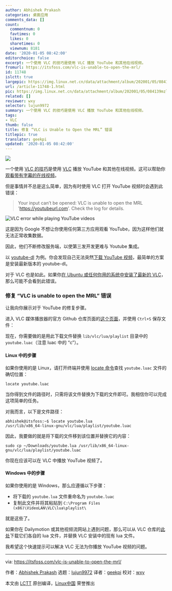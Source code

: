 ```yaml
---
author: Abhishek Prakash
categories: 桌面应用
comments_data: []
count:
  commentnum: 0
  favtimes: 0
  likes: 0
  sharetimes: 0
  viewnum: 8181
date: '2020-01-05 08:42:00'
editorchoice: false
excerpt: 一个使用 VLC 的技巧是使用 VLC 播放 YouTube 和其他在线视频。
fromurl: https://itsfoss.com/vlc-is-unable-to-open-the-mrl/
id: 11748
islctt: true
largepic: https://img.linux.net.cn/data/attachment/album/202001/05/084139mzlt1lfivilnnbkl.jpg
url: /article-11748-1.html
pic: https://img.linux.net.cn/data/attachment/album/202001/05/084139mzlt1lfivilnnbkl.jpg.thumb.jpg
related: []
reviewer: wxy
selector: lujun9972
summary: 一个使用 VLC 的技巧是使用 VLC 播放 YouTube 和其他在线视频。
tags:
- VLC
thumb: false
title: 修复 “VLC is Unable to Open the MRL” 错误
titlepic: true
translator: geekpi
updated: '2020-01-05 08:42:00'
---
```


![](/data/attachment/album/202001/05/084139mzlt1lfivilnnbkl.jpg)


一个使用 [VLC 的技巧](https://itsfoss.com/simple-vlc-tips/)是使用 [VLC](https://www.videolan.org/index.html) 播放 YouTube 和其他在线视频。这可以帮助你[观看带有字幕的在线视频](https://itsfoss.com/penguin-subtitle-player/)。


但是事情并不总是这么简单，因为有时使用 VLC 打开 YouTube 视频时会遇到此错误：



> 
> Your input can’t be opened: VLC is unable to open the MRL 'https://youtubeurl.com'. Check the log for details.
> 
> 
> 


![VLC error while playing YouTube videos](/data/attachment/album/202001/05/084212d3b1t43ug0uhg40s.png)


这是因为 Google 不想让你使用任何第三方应用观看 YouTube，因为这样他们就无法正常收集数据。


因此，他们不断修改服务端，以使第三发开发更难与 Youtube 集成。


以 [youtube-dl](https://itsfoss.com/download-youtube-linux/) 为例。你会发现自己无法突然[下载 YouTube 视频](https://itsfoss.com/download-youtube-videos-ubuntu/)，最简单的方案是安装最新版本的 youtube-dl。


对于 VLC 也是如此。如果你[在 Ubuntu 或任何你用的系统中安装了最新的 VLC](https://itsfoss.com/install-latest-vlc/)，那么可能不会看到此错误。


### 修复 “VLC is unable to open the MRL” 错误


让我向你展示对于 YouTube 的修复步骤。


进入 VLC 媒体播放器的官方 Github 仓库页面的[这个页面](https://raw.githubusercontent.com/videolan/vlc/master/share/lua/playlist/youtube.lua)，并使用 `Ctrl+S` 保存文件：


现在，你需要做的是用此下载文件替换 `lib/vlc/lua/playlist` 目录中的 `youtube.luac`（注意 luac 中的 “c”）。


#### Linux 中的步骤


如果你使用的是 Linux，请打开终端并使用 [locate 命令](https://linuxhandbook.com/locate-command/)查找 `youtube.luac` 文件的确切位置：



```
locate youtube.luac
```

当你得到文件的路径时，只需将该文件替换为下载的文件即可。我相信你可以完成这项简单的任务。


对我而言，以下是文件路径：



```
abhishek@itsfoss:~$ locate youtube.lua
/usr/lib/x86_64-linux-gnu/vlc/lua/playlist/youtube.luac
```

因此，我要做的就是将下载的文件移到该位置并替换它的内容：



```
sudo cp ~/Downloads/youtube.lua /usr/lib/x86_64-linux-gnu/vlc/lua/playlist/youtube.luac
```

你现在应该可以在 VLC 中播放 YouTube 视频了。


#### Windows 中的步骤


如果你使用的是 Windows，那么应遵循以下步骤：


* 将下载的 `youtube.lua` 文件重命名为 `youtube.luac`
* 复制此文件并将其粘贴到 `C:\Program Files (x86)\VideoLAN\VLC\lua\playlist\`


就是这些了。


如果你在 Dailymotion 或其他视频流网站上遇到问题，那么可以从 VLC 仓库的[此处](https://github.com/videolan/vlc/tree/master/share/lua/playlist)下载它们各自的 lua 文件，并替换 VLC 安装中的现有 lua 文件。


我希望这个快速提示可以解决 VLC 无法为你播放 YouTube 视频的问题。




---


via: <https://itsfoss.com/vlc-is-unable-to-open-the-mrl/>


作者：[Abhishek Prakash](https://itsfoss.com/author/abhishek/) 选题：[lujun9972](https://github.com/lujun9972) 译者：[geekpi](https://github.com/geekpi) 校对：[wxy](https://github.com/wxy)


本文由 [LCTT](https://github.com/LCTT/TranslateProject) 原创编译，[Linux中国](https://linux.cn/) 荣誉推出